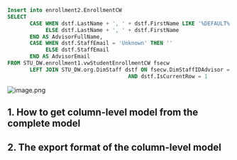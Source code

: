 ```sql
Insert into enrollment2.EnrollmentCW
SELECT
       CASE WHEN dstf.LastName + ', ' + dstf.FirstName LIKE '%DEFAULT%' THEN ''
            ELSE dstf.LastName + ', ' + dstf.FirstName
       END AS AdvisorFullName,
       CASE WHEN dstf.StaffEmail = 'Unknown' THEN ''
            ELSE dstf.StaffEmail
       END AS AdvisorEmail 
FROM STU_DW.enrollment1.vwStudentEnrollmentCW fsecw
       LEFT JOIN STU_DW.org.DimStaff dstf ON fsecw.DimStaffIDAdvisor = dstf.DimStaffID
                                      AND dstf.IsCurrentRow = 1									  
```


 ![image.png](https://images.gitee.com/uploads/images/2021/0712/183847_efe5301d_8136809.png)

## 1. How to get column-level model from the complete model

## 2. The export format of the column-level model
